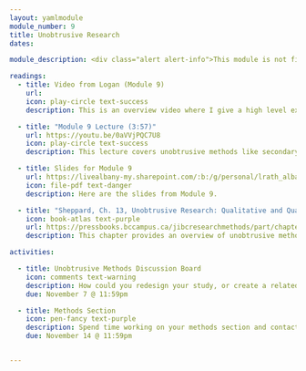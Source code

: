 ```yaml
---
layout: yamlmodule
module_number: 9
title: Unobtrusive Research
dates:

module_description: <div class="alert alert-info">This module is not finished.</div> This module covers unobtrusive research where you do not interact with the subject.

readings:
  - title: Video from Logan (Module 9)
    url:
    icon: play-circle text-success
    description: This is an overview video where I give a high level explanation of the readings and describe this week's tasks.

  - title: "Module 9 Lecture (3:57)"
    url: https://youtu.be/0aVVjPQC7U8
    icon: play-circle text-success
    description: This lecture covers unobtrusive methods like secondary analysis and discourse analysis.

  - title: Slides for Module 9
    url: https://livealbany-my.sharepoint.com/:b:/g/personal/lrath_albany_edu/ETMrMTxEF7VCgPcpMhHN90wB_vwZ2IAfNWX2v70Y8eX5PQ?e=sUMuS0
    icon: file-pdf text-danger
    description: Here are the slides from Module 9.

  - title: "Sheppard, Ch. 13, Unobtrusive Research: Qualitative and Quantitative Approaches"
    icon: book-atlas text-purple
    url: https://pressbooks.bccampus.ca/jibcresearchmethods/part/chapter-13/
    description: This chapter provides an overview of unobtrusive methods where you do not interact with the subject.

activities:

  - title: Unobtrusive Methods Discussion Board
    icon: comments text-warning
    description: How could you redesign your study, or create a related study, that used an unobtrusive method?
    due: November 7 @ 11:59pm

  - title: Methods Section
    icon: pen-fancy text-purple
    description: Spend time working on your methods section and contact me if you have any questions.
    due: November 14 @ 11:59pm


---
```

